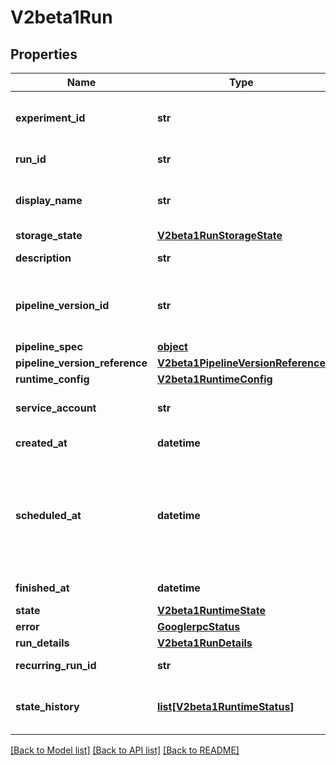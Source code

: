 # V2beta1Run

## Properties
Name | Type | Description | Notes
------------ | ------------- | ------------- | -------------
**experiment_id** | **str** | Input. ID of the parent experiment. The default experiment ID will be used if this is not specified. | [optional] 
**run_id** | **str** | Output. Unique run ID. Generated by API server. | [optional] 
**display_name** | **str** | Required input. Name provided by user, or auto generated if run is created by a recurring run. | [optional] 
**storage_state** | [**V2beta1RunStorageState**](V2beta1RunStorageState.md) |  | [optional] 
**description** | **str** | Optional input. Short description of the run. | [optional] 
**pipeline_version_id** | **str** | This field is Deprecated. The pipeline version id is under pipeline_version_reference for v2. | [optional] 
**pipeline_spec** | [**object**](.md) | Pipeline spec. | [optional] 
**pipeline_version_reference** | [**V2beta1PipelineVersionReference**](V2beta1PipelineVersionReference.md) |  | [optional] 
**runtime_config** | [**V2beta1RuntimeConfig**](V2beta1RuntimeConfig.md) |  | [optional] 
**service_account** | **str** | Optional input. Specifies which kubernetes service account is used. | [optional] 
**created_at** | **datetime** | Output. Creation time of the run. | [optional] 
**scheduled_at** | **datetime** | Output. When this run is scheduled to start. This could be different from created_at. For example, if a run is from a backfilling job that was supposed to run 2 month ago, the created_at will be 2 month behind scheduled_at. | [optional] 
**finished_at** | **datetime** | Output. Completion of the run. | [optional] 
**state** | [**V2beta1RuntimeState**](V2beta1RuntimeState.md) |  | [optional] 
**error** | [**GooglerpcStatus**](GooglerpcStatus.md) |  | [optional] 
**run_details** | [**V2beta1RunDetails**](V2beta1RunDetails.md) |  | [optional] 
**recurring_run_id** | **str** | ID of the recurring run that triggered this run. | [optional] 
**state_history** | [**list[V2beta1RuntimeStatus]**](V2beta1RuntimeStatus.md) | Output. A sequence of run statuses. This field keeps a record  of state transitions. | [optional] 

[[Back to Model list]](../README.md#documentation-for-models) [[Back to API list]](../README.md#documentation-for-api-endpoints) [[Back to README]](../README.md)


